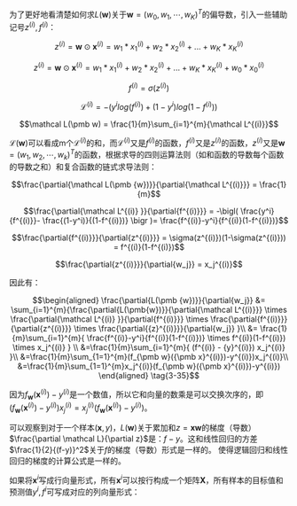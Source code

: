 
为了更好地看清楚如何求$L(\pmb w)$关于$\pmb w  =(w_0,w_1,\cdots, w_K)^T$的偏导数，引入一些辅助记号$z^{(i)},f^{(i)}$：

$$z^{(i)} = \pmb w \odot \pmb x^{(i)}= w_1 * x_1^{(i)}+w_2*x_2^{(i)}+{...}+w_K*x_K^{(i)} $$

$$z^{(i)} = \pmb w \odot \pmb x^{(i)}= w_1 * x_1^{(i)}+w_2*x_2^{(i)} +...+w_K*x_K^{(i)}+w_0*x_0^{(i)}$$

$$f^{(i)} =\sigma(z^{(i)})$$

$$\mathcal L^{(i)} = -\bigl(y^i log(f^{(i)}) +(1-y^i) log(1-f^{(i)})\bigr)$$

$$\mathcal L(\pmb w) = \frac{1}{m}\sum_{i=1}^{m}{\mathcal L^{(i)}}$$ 

$\mathcal L(\pmb w)$可以看成m个${\mathcal L^{(i)}}$的和，而$\mathcal L^{(i)}$又是$f^{(i)}$的函数，$f^{(i)}$又是$z^{(i)}$的函数，$z^{(i)}$又是$\pmb w = (w_1,w_2, \cdots,w_k)^T$的函数，根据求导的四则运算法则（如和函数的导数每个函数的导数之和）和复合函数的链式求导法则：

$$\frac{\partial{\mathcal L(\pmb {w})}}{\partial{\mathcal L^{(i)}}} = \frac{1}{m}$$ 

$$\frac{\partial{\mathcal L^{(i)} }}{\partial{f^{(i)}}} = -\bigl( \frac{y^i}{f^{(i)}}- \frac{(1-y^i)}{(1-f^{(i)})} \bigr )= \frac{f^{(i)}-y^i}{f^{(i)}(1-f^{(i)})}$$

$$\frac{\partial{f^{(i)}}}{\partial{z^{(i)}}} = \sigma(z^{(i)})(1-\sigma(z^{(i)})) = f^{(i)}(1-f^{(i)})$$


$$\frac{\partial{z^{(i)}}}{\partial{w_j}} = x_j^{(i)}$$

因此有：

$$\begin{aligned}
\frac{\partial{L(\pmb {w})}}{\partial{w_j}} &= \sum_{i=1}^{m}{\frac{\partial{L(\pmb{w})}}{\partial{\mathcal L^{(i)}}} \times \frac{\partial{\mathcal L^{(i)} }}{\partial{f^{(i)}}} \times  \frac{\partial{f^{(i)}}}{\partial{z^{(i)}}} \times \frac{\partial{{z}^{(i)}}}{\partial{w_j}} }\\ &= \frac{1}{m}\sum_{i=1}^{m}{ \frac{f^{(i)}-y^i}{f^{(i)}(1-f^{(i)})} \times  f^{(i)}(1-f^{(i)})  \times x_j^{(i)} } \\
&=\frac{1}{m}\sum_{i=1}^{m}{ (f^{(i)} - {y}^{(i)}) x_j^{(i)} }\\
&=\frac{1}{m}\sum_{1=1}^{m}(f_{\pmb w}({\pmb x}^{(i)})-y^{(i)})x_j^{(i)}\\
&=\frac{1}{m}\sum_{1=1}^{m}x_j^{(i)}(f_{\pmb w}({\pmb x}^{(i)})-y^{(i)})
\end{aligned} \tag{3-35}$$

因为$f_{\pmb w}({\pmb x}^{(i)})-y^{(i)}$是一个数值，所以它和向量的数乘是可以交换次序的，即$(f_{\pmb w}({\pmb x}^{(i)})-y^{(i)})x_j^{(i)} = x_j^{(i)}(f_{\pmb w}({\pmb x}^{(i)})-y^{(i)})$。


可以观察到对于一个样本($\pmb x,y$)，$L(\pmb w)$关于累加和$z=\pmb x \pmb w$的梯度（导数）$\frac{\partial \mathcal L}{\partial z}$是：$f-y$。这和线性回归的方差 $\frac{1}{2}{(f-y)}^2$关于$f$的梯度（导数）形式是一样的。 使得逻辑回归和线性回归的梯度的计算公式是一样的。

如果将${\pmb x}^i$写成行向量形式，所有${\pmb x}^i$可以按行构成一个矩阵$\pmb X$，所有样本的目标值和预测值${y}^i,{f}^i$可写成对应的列向量形式：
